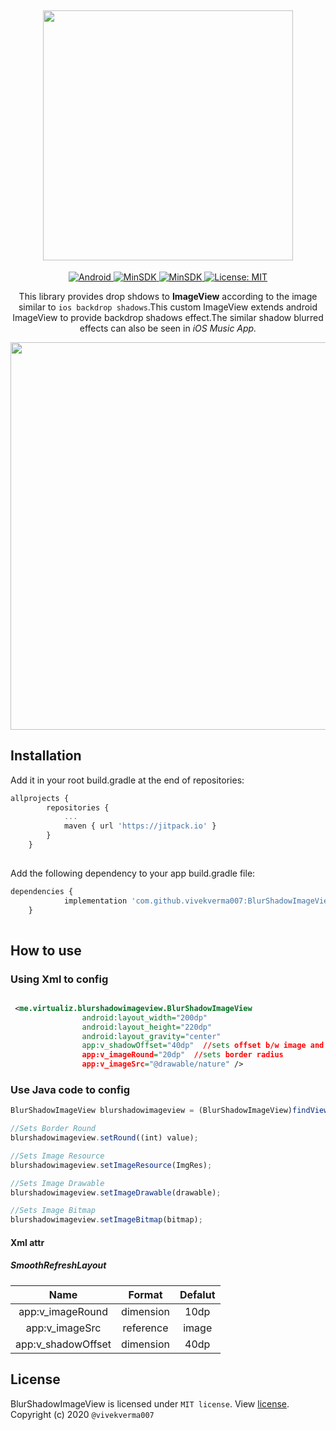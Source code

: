 <h2 align="center"> <img src="https://github.com/vivekverma007/BlurShadowImageView/blob/master/preview/app_icon_title.jpg" width="400" /> </h2>

<p align="center">
 
 <a href="https://angularjs.org">
    <img src="https://img.shields.io/badge/Platform-Android-yellow.svg?color=419466"
      alt="Android" />
  </a>
  
  <a href="https://developer.android.com/about/versions/android-4.0.html">
    <img src="https://img.shields.io/badge/MinSdk-17-blue.svg"
      alt="MinSDK" />
  </a>
  
  <a href="https://developer.android.com/about/versions/android-4.0.html">
    <img src="https://img.shields.io/github/repo-size/vivekverma007/BlurShadowImageView.svg?color=e91e63"
      alt="MinSDK" />
  </a>

<a href="https://github.com/vivekverma007/BlurShadowImageView/blob/master/LICENSE">
    <img src="https://img.shields.io/github/license/vivekverma007/BlurShadowImageView.svg?color=blue"
      alt="License: MIT" />
  </a>
  
</p>

<p align="center">This library provides drop shdows to <b>ImageView</b> according to the image similar to <code>ios backdrop shadows</code>.This custom ImageView extends android ImageView to provide backdrop shadows effect.The similar shadow blurred effects can also be seen in <i>iOS Music App.</i></p>

<p align="center"><img src="https://github.com/vivekverma007/BlurShadowImageView/blob/master/preview/app_icon_demo.jpg" width="620" /> </p> 

## Installation
Add it in your root build.gradle at the end of repositories:
```js
allprojects {
		repositories {
			...
			maven { url 'https://jitpack.io' }
		}
	}
 
```

Add the following dependency to your app build.gradle file:
```js
dependencies {
	        implementation 'com.github.vivekverma007:BlurShadowImageView:-SNAPSHOT'
	}
 
```


## How to use   
### Using Xml to config
```xml

 <me.virtualiz.blurshadowimageview.BlurShadowImageView
                android:layout_width="200dp"
                android:layout_height="220dp"
                android:layout_gravity="center"
                app:v_shadowOffset="40dp"  //sets offset b/w image and shadow
                app:v_imageRound="20dp"  //sets border radius
                app:v_imageSrc="@drawable/nature" />
```

###  Use Java code to config
```js
BlurShadowImageView blurshadowimageview = (BlurShadowImageView)findViewById(R.id.blurSImageView);

//Sets Border Round 
blurshadowimageview.setRound((int) value);  

//Sets Image Resource
blurshadowimageview.setImageResource(ImgRes);  

//Sets Image Drawable
blurshadowimageview.setImageDrawable(drawable);  

//Sets Image Bitmap
blurshadowimageview.setImageBitmap(bitmap);  

```

#### Xml attr 
 ##### SmoothRefreshLayout 
 |Name|Format|Defalut|
 |:---:|:---:|:---:|
 |app:v_imageRound|dimension|10dp|
 |app:v_imageSrc|reference|image|
 |app:v_shadowOffset|dimension|40dp|
 

## License

BlurShadowImageView is licensed under `MIT license`. View [license](https://github.com/vivekverma007/BlurShadowImageView/blob/master/LICENSE).<br>
Copyright (c) 2020 `@vivekverma007`
